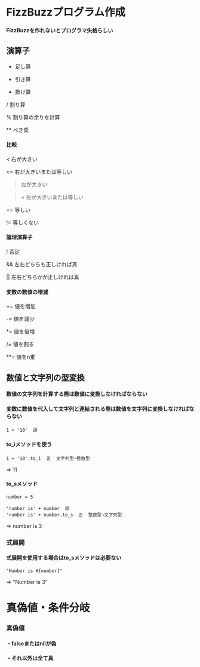 # FizzBuzzプログラム作成
#### FizzBuzzを作れないとプログラマ失格らしい

## 演算子

+  足し算

-  引き算

*  掛け算

/  割り算

%  割り算の余りを計算

** べき乗

#### 比較
<  右が大きい

<= 右が大きいまたは等しい

>  左が大きい

>= 左が大きいまたは等しい

== 等しい

!= 等しくない

#### 論理演算子
!  否定

&& 左右どちらも正しければ真

|| 左右どちらかが正しければ真


#### 変数の数値の増減

+=  値を増加

-=  値を減少

*=  値を倍増

/=  値を割る

**= 値をn乗


## 数値と文字列の型変換
#### 数値の文字列を計算する際は数値に変換しなければならない
#### 変数に数値を代入して文字列と連結される際は数値を文字列に変換しなければならない

    1 + '10'  誤
#### to_iメソッドを使う

    1 + '10'.to_i  正  文字列型→整数型
=> 11

#### to_sメソッド

    number = 5

    'number is' + number  誤
    'number is' + number.to_s  正  整数型→文字列型
=> number is 3

### 式展開
#### 式展開を使用する場合はto_sメソッドは必要ない

    "Number is #{number}"
=> "Number is 3"

# 真偽値・条件分岐
### 真偽値
#### ・falseまたはnilが偽
#### ・それ以外は全て真

